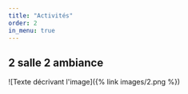 ```yaml
---
title: "Activités"
order: 2
in_menu: true
---
```

## 2 salle 2 ambiance

![Texte décrivant l'image]({% link images/2.png %}) 